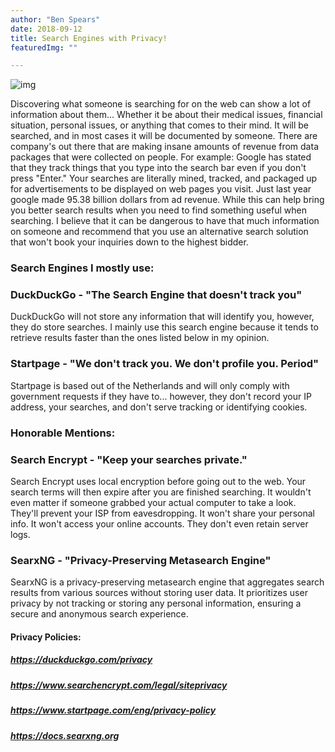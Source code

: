 ```yaml
---
author: "Ben Spears"
date: 2018-09-12
title: Search Engines with Privacy!
featuredImg: ""

---
```


![img](https://images.unsplash.com/photo-1580847097346-72d80f164702?ixlib=rb-1.2.1&ixid=eyJhcHBfaWQiOjEyMDd9&auto=format&fit=crop&w=1951&q=80)

Discovering what someone is searching for on the web can show a lot of information about them... Whether it be about their medical issues, financial situation, personal issues, or anything that comes to their mind. It will be searched, and in most cases it will be documented by someone. There are company's out there that are making insane amounts of revenue from data packages that were collected on people. For example: Google has stated that they track things that you type into the search bar even if you don't press "Enter."  Your searches are literally mined, tracked, and packaged up for advertisements to be displayed on web pages you visit. Just last year google made 95.38 billion dollars from ad revenue. While this can help bring you better search results when you need to find something useful when searching. I believe that it can be dangerous to have that much information on someone and recommend that you use an alternative search solution that won't book your inquiries down to the highest bidder.

### **Search Engines I mostly use:**

### DuckDuckGo - "The Search Engine that doesn't track you"
DuckDuckGo will not store any information that will identify you, however, they do store searches. I mainly use this search engine because it tends to retrieve results faster than the ones listed below in my opinion.  

### Startpage - "We don't track you. We don't profile you. Period"
Startpage is based out of the Netherlands and will only comply with government requests if they have to... however, they don't record your IP address, your searches, and don't serve tracking or identifying cookies.

### **Honorable Mentions:**

### Search Encrypt - "Keep your searches private."
Search Encrypt uses local encryption before going out to the web. Your search terms will then expire after you are finished searching. It wouldn't even matter if someone grabbed your actual computer to take a look. They'll prevent your ISP from eavesdropping. It won't share your personal info. It won't access your online accounts. They don't even retain server logs.

### SearxNG - "Privacy-Preserving Metasearch Engine"
SearxNG is a privacy-preserving metasearch engine that aggregates search results from various sources without storing user data. It prioritizes user privacy by not tracking or storing any personal information, ensuring a secure and anonymous search experience.





#### Privacy Policies:
##### https://duckduckgo.com/privacy

##### https://www.searchencrypt.com/legal/siteprivacy

##### https://www.startpage.com/eng/privacy-policy

##### https://docs.searxng.org